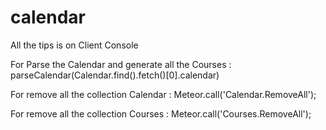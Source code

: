 # calendar
All the tips is on Client Console

For Parse the Calendar and generate all the Courses : parseCalendar(Calendar.find().fetch()[0].calendar)

For remove all the collection Calendar :  Meteor.call('Calendar.RemoveAll');

For remove all the collection Courses : Meteor.call('Courses.RemoveAll');